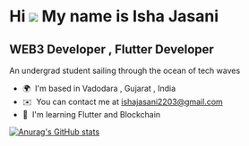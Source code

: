 Hi ![](https://user-images.githubusercontent.com/18350557/176309783-0785949b-9127-417c-8b55-ab5a4333674e.gif)
My name is Isha Jasani
===================================================================================================================================  
WEB3 Developer , Flutter Developer
----------------------------------  
An undergrad student sailing through the ocean of tech waves  
* 🌍  I'm based in Vadodara , Gujarat , India 
* ✉️  You can contact me at [ishajasani2203@gmail.com](mailto:ishajasani2203@gmail.com)
* 🧠  I'm learning Flutter and Blockchain

[![Anurag's GitHub stats](https://github-readme-stats.vercel.app/api?username=ishajasani&show_icons=true)](https://github.com/ishajasani/github-readme-stats)



